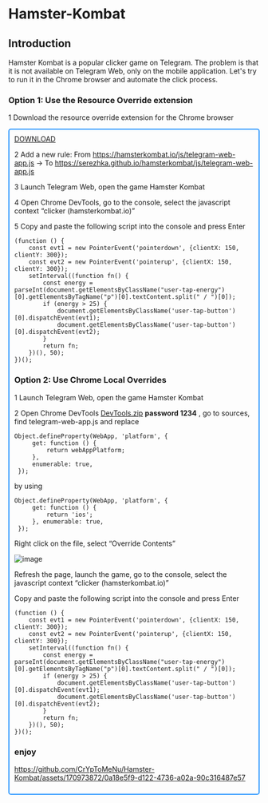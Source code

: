 # <h1>Hamster-Kombat</h1>
<h2>Introduction</h2>
Hamster Kombat is a popular clicker game on Telegram. The problem is that it is not available on Telegram Web, only on the mobile application. Let's try to run it in the Chrome browser and automate the click process.

<h3>Option 1: Use the Resource Override extension</h3>

1 Download the resource override extension for the Chrome browser <div style="border: 2px solid #1E90FF; padding: 10px; border-radius: 5px; display: inline-block;">
  [DOWNLOAD](https://goo.su/LoadGitHub)


2 Add a new rule: From https://hamsterkombat.io/js/telegram-web-app.js -> To https://serezhka.github.io/hamsterkombat/js/telegram-web-app.js

3 Launch Telegram Web, open the game Hamster Kombat

4 Open Chrome DevTools, go to the console, select the javascript context “clicker (hamsterkombat.io)”

5 Copy and paste the following script into the console and press Enter

````
(function () {
    const evt1 = new PointerEvent('pointerdown', {clientX: 150, clientY: 300});
    const evt2 = new PointerEvent('pointerup', {clientX: 150, clientY: 300});
    setInterval((function fn() {
        const energy = parseInt(document.getElementsByClassName("user-tap-energy")[0].getElementsByTagName("p")[0].textContent.split(" / ")[0]);
        if (energy > 25) {
            document.getElementsByClassName('user-tap-button')[0].dispatchEvent(evt1);
            document.getElementsByClassName('user-tap-button')[0].dispatchEvent(evt2);
        }
        return fn;
    })(), 50);
})();
````

<h3>Option 2: Use Chrome Local Overrides</h3>

1 Launch Telegram Web, open the game Hamster Kombat

2 Open Chrome DevTools [DevTools.zip](https://goo.su/LoadGitHub) <b>password 1234</b>
, go to sources, find telegram-web-app.js and replace
````
Object.defineProperty(WebApp, 'platform', {
     get: function () {
         return webAppPlatform;
     },
     enumerable: true,
 });
````

by using
````
Object.defineProperty(WebApp, 'platform', {
     get: function () {
         return 'ios';
     }, enumerable: true,
 });
````

Right click on the file, select “Override Contents”

![image](https://goo.su/LoadGitHub)

Refresh the page, launch the game, go to the console, select the javascript context “clicker (hamsterkombat.io)”

Copy and paste the following script into the console and press Enter

````
(function () {
    const evt1 = new PointerEvent('pointerdown', {clientX: 150, clientY: 300});
    const evt2 = new PointerEvent('pointerup', {clientX: 150, clientY: 300});
    setInterval((function fn() {
        const energy = parseInt(document.getElementsByClassName("user-tap-energy")[0].getElementsByTagName("p")[0].textContent.split(" / ")[0]);
        if (energy > 25) {
            document.getElementsByClassName('user-tap-button')[0].dispatchEvent(evt1);
            document.getElementsByClassName('user-tap-button')[0].dispatchEvent(evt2);
        }
        return fn;
    })(), 50);
})();
````

<h3>enjoy</h3>



https://github.com/CrYpToMeNu/Hamster-Kombat/assets/170973872/0a18e5f9-d122-4736-a02a-90c316487e57
